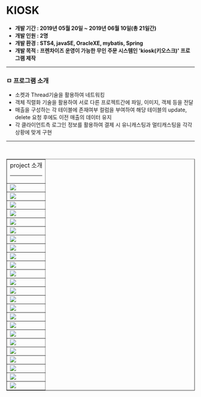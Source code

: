 # KIOSK

<h4>
      <ul>
<li>개발 기간 : 2019년 05월 20일 ~ 2019년 06월 10일(총 21일간)</li>
<li>개발 인원 : 2명</li>
<li>개발 환경 : STS4, javaSE, OracleXE, mybatis, Spring</li>
<li>개발 목적 : 프렌차이즈 운영이 가능한 무인 주문 시스템인 'kiosk(키오스크)' 프로그램 제작</li>
      </ul>
<hr> 
</h4>
<h3>ㅁ 프로그램 소개</h3>
<ul>
<li>소켓과 Thread기술을 활용하여 네트워킹</li>
<li>객체 직렬화 기술을 활용하여 서로 다른 프로젝트간에 파일, 이미지, 객체 등을 전달</li>
<li>매출을 구성하는 각 테이블에 존재여부 컬럼을 부여하여 해당 테이블의 update, delete 요청 후에도 이전 매출의 데이터 유지</li>
<li>각 클라이언트측 로그인 정보를 활용하여 결제 시 유니캐스팅과 멀티캐스팅을 각각 상황에 맞게 구현</li> 
</ul>
<hr>
<br>
<table border="1px;" style="width:100%;">
      <tr>
            <td>project 소개<hr></td>
      </tr>
      <tr>
         <td><img src="https:/postfiles.pstatic.net/MjAxOTA2MTNfMTcg/MDAxNTYwMzk0MzcyNDQ0.T1-a-OvrcsLkjA0hJxOzuH4E3Cgc601BmjoYfX4J4IQg.qTdscO5p7uD1vfwDx1wetLTFj_dOFtgUlHZZkUzwfzkg.PNG.dmsl620/%EC%8A%AC%EB%9D%BC%EC%9D%B4%EB%93%9C1.PNG?type=w580" /></td>
      </tr>
      <tr>
         <td><img src="https://postfiles.pstatic.net/MjAxOTA2MTNfMjI5/MDAxNTYwMzk0MzcyNDUw.QbgfTcw5ww2cJ65eRAV82dCndZq7yHb-bc69ERhu-Cog.-YbYCJyB5uzevYJctNdO5Zcnd2A5Bb6xKpIx_8ttqDwg.PNG.dmsl620/%EC%8A%AC%EB%9D%BC%EC%9D%B4%EB%93%9C2.PNG?type=w580" /></td>
      </tr>
      <tr>
         <td><img src="https://postfiles.pstatic.net/MjAxOTA2MTNfMTAy/MDAxNTYwMzk0MzcyNDk2.v05yWhc2bTcDmfnYUut9fHVnDLZ6sSZ2VoviKLQ2b_Ug.P59Ds87-Z77zJ3akOlROFRS6WkdhYfVxPp2tptuUeMcg.PNG.dmsl620/%EC%8A%AC%EB%9D%BC%EC%9D%B4%EB%93%9C3.PNG?type=w580" /></td>
      </tr>
      <tr>
         <td><img src="https://postfiles.pstatic.net/MjAxOTA2MTNfMzMg/MDAxNTYwMzk0MzcyNDcw.IjYQ0j5fB0a2uiNJZGn5MYyXcNFAaC535a-8qkgP-T0g.bwnS0axTncgRyOsNyZTZuLlNrbGSjRTPuDvhdXSii7cg.PNG.dmsl620/%EC%8A%AC%EB%9D%BC%EC%9D%B4%EB%93%9C4.PNG?type=w580" /></td>
      </tr>
      <tr>
         <td><img src="https://postfiles.pstatic.net/MjAxOTA2MTNfNjAg/MDAxNTYwMzk0MzcyNDg5.RAWXWnDBDhPwdQFH7hh8thgkJq1iEU0tk4yg9ylLsNEg.TPmpWLDv6TFPkhDhLZoyrsrzt9eRKUmDVmLUmBEkUW4g.PNG.dmsl620/%EC%8A%AC%EB%9D%BC%EC%9D%B4%EB%93%9C5.PNG?type=w580" /></td>
      </tr>
      <tr>
         <td><img src="https://postfiles.pstatic.net/MjAxOTA2MTNfMjk1/MDAxNTYwMzk0MzcyNDg0.Qw2qlv97UX8k3XIF_UZO2RdRvb0zSa9sTbNSZHS0hvog.CGpPB8T7w-q5xLd-yOfcbaOQidt8KxQgCvF5pCo6So0g.PNG.dmsl620/%EC%8A%AC%EB%9D%BC%EC%9D%B4%EB%93%9C6.PNG?type=w580" /></td>
      </tr>
      <tr>
         <td><img src="https://postfiles.pstatic.net/MjAxOTA2MTNfOTUg/MDAxNTYwMzk0MzcyNTMz.ckepckAXETMgAWIoH5we3gXgKaudqfqY7MFy6TcpeAAg.xu7MSDfQNoR1S2QJD16OctrFUyApGozP_2vkkFY0olsg.PNG.dmsl620/%EC%8A%AC%EB%9D%BC%EC%9D%B4%EB%93%9C7.PNG?type=w580" /></td>
      </tr>
      <tr>
         <td><img src="https://postfiles.pstatic.net/MjAxOTA2MTNfMjQ5/MDAxNTYwMzk0MzcyNTc1.VoORa2uZkqH7JUSG_lFeRBo0z1ULtWE5VpF2NQ2uQ7Ag.SNjn4B0KzHlzh6jcd9Dhi-b4QTzDOw6WF48czgTwyKkg.PNG.dmsl620/%EC%8A%AC%EB%9D%BC%EC%9D%B4%EB%93%9C8.PNG?type=w580" /></td>
      </tr>
      <tr>
         <td><img src="https://postfiles.pstatic.net/MjAxOTA2MTNfNjUg/MDAxNTYwMzk0MzczNDEw.TNfKgTaW2KlFWrVhhfOFxRJ9xWUIk9ApKYSTFxnL52Ig.lcTJWgH1BO5RI8E--qTciEdm2mfbMgrZugA1aTQsTIcg.PNG.dmsl620/%EC%8A%AC%EB%9D%BC%EC%9D%B4%EB%93%9C9.PNG?type=w580" /></td>
      </tr>
      <tr>
         <td><img src="https://postfiles.pstatic.net/MjAxOTA2MTNfMjY1/MDAxNTYwMzk0MzczMzM5.S1UqWWGkbpaRz70SB95TesWh12jKNPYl_OkoUWuZwWQg.DQVSNZEa0HLhXP3NR7UbV7xflMO0xicGO_07BQAOEqAg.PNG.dmsl620/%EC%8A%AC%EB%9D%BC%EC%9D%B4%EB%93%9C10.PNG?type=w580" /></td>
      </tr>
      <tr>
         <td><img src="https://postfiles.pstatic.net/MjAxOTA2MTNfOSAg/MDAxNTYwMzk0MzczMTk0.zNCS_f2AVPqM6yoD0hRvw44DEjFaKMcBBmzw2PsmCc0g.onehR2v8FEXcucOQZ4v8TDTYMqbf71jCQag5capu0mUg.PNG.dmsl620/%EC%8A%AC%EB%9D%BC%EC%9D%B4%EB%93%9C11.PNG?type=w580" /></td>
      </tr>
      <tr>
         <td><img src="https://postfiles.pstatic.net/MjAxOTA2MTNfMTkz/MDAxNTYwMzk0MzczMzM2.D_bkvNtPbxkIgYTMWkipGVKWa4iptYwNfxIBJvg-kdMg.9wL7iphoz2ZHIhctS1Vp8FO_uYeFurCgDysIyMJ0Rzog.PNG.dmsl620/%EC%8A%AC%EB%9D%BC%EC%9D%B4%EB%93%9C12.PNG?type=w580" /></td>
      </tr>
      <tr>
         <td><img src="https://postfiles.pstatic.net/MjAxOTA2MTNfMjYw/MDAxNTYwMzk0MzczMjAz.AvA_G12-fqbEHwdt11mHzAN6FsFafrvhnjBtgSHPZvwg.H9z3C9APAOnvdJK5LichLvvSwRJqG4OPFfjaOyP8Mcgg.PNG.dmsl620/%EC%8A%AC%EB%9D%BC%EC%9D%B4%EB%93%9C13.PNG?type=w580" /></td>
      </tr>
      <tr>
         <td><img src="https://postfiles.pstatic.net/MjAxOTA2MTNfNzgg/MDAxNTYwMzk0MzczMzEx.do3r7GfjnG5SH-srrnXyG5bhey5_y55JcqVECUW3NOcg.ihoMVgedr_0SRCJ7LiwUYC-DXagPHP0oUrQqsS6pmGAg.PNG.dmsl620/%EC%8A%AC%EB%9D%BC%EC%9D%B4%EB%93%9C14.PNG?type=w580" /></td>
      </tr>
      <tr>
         <td><img src="https://postfiles.pstatic.net/MjAxOTA2MTNfNzkg/MDAxNTYwMzk0MzczNzU5.6KY8BpjWq7IqXIm32xVkepZece5VDc-bA-YOLW0g2-wg.lILGjLIDkzVqx6ownXI8XG12iK0qGkYxYf5HGpAa0kYg.PNG.dmsl620/%EC%8A%AC%EB%9D%BC%EC%9D%B4%EB%93%9C15.PNG?type=w580" /></td>
      </tr>
      <tr>
         <td><img src="https://postfiles.pstatic.net/MjAxOTA2MTNfMTkz/MDAxNTYwMzk0MzczNzgw.LBJd9-a5hmSS0hfIvsxy2S1nubTzwBftZ8aYprDcMmAg.d2_LSY9B_7qvnDBOnfIVoOMA-XE-mGcvBGetaAXDqpog.PNG.dmsl620/%EC%8A%AC%EB%9D%BC%EC%9D%B4%EB%93%9C16.PNG?type=w580" /></td>
      </tr>
      <tr>
         <td><img src="https://postfiles.pstatic.net/MjAxOTA2MTNfMjQ3/MDAxNTYwMzk0MzczODE3.ixc2bAd7HfsIJO8sukhUxh06o9pKcM1xX3Se5-53-Z0g.BYgPZGwfguR5s5ypbpZng87hUhvLSynBzx3my9o3g9cg.PNG.dmsl620/%EC%8A%AC%EB%9D%BC%EC%9D%B4%EB%93%9C17.PNG?type=w580" /></td>
      </tr>
      <tr>
         <td><img src="https://postfiles.pstatic.net/MjAxOTA2MTNfMjU4/MDAxNTYwMzk0MzczNzg0.x7gGdc2cLd8qosgosqWHqWe3mrcNwEqMWa3IOaTLajEg.x_kE4l1iKokBhD2rpRF-Is6-po5tDpBX3AiURtX93mIg.PNG.dmsl620/%EC%8A%AC%EB%9D%BC%EC%9D%B4%EB%93%9C18.PNG?type=w580" /></td>
      </tr>
      <tr>
         <td><img src="https://postfiles.pstatic.net/MjAxOTA2MTNfMjkz/MDAxNTYwMzk0MzczNzg2.UHWBF3SX6xE3ErzPjoq4EEvtvmR-ceYt9GCKHi6o6OUg.XGfD6d4SBuZDG7CTTWJ6iroRdx9j4Ta49a25JhPAQYwg.PNG.dmsl620/%EC%8A%AC%EB%9D%BC%EC%9D%B4%EB%93%9C19.PNG?type=w580" /></td>
      </tr>
      <tr>
         <td><img src="https://postfiles.pstatic.net/MjAxOTA2MTNfMiAg/MDAxNTYwMzk0MzczODc3.39SoUg-dAJ8YYy8WopeLXjobtByCKAgHbk0JdiQcsZgg.U5IBHjKtK4UYrn_lgxLPc97Oznpe5jxuVv4Tx-LH59Mg.PNG.dmsl620/%EC%8A%AC%EB%9D%BC%EC%9D%B4%EB%93%9C20.PNG?type=w580" /></td>
      </tr>
      <tr>
         <td><img src="https://postfiles.pstatic.net/MjAxOTA2MTNfMjMx/MDAxNTYwMzk0Mzc0MzM0.POCDR4esDnPtbyAQC93y6ewbfa8Y132o9QNgCzxlyUQg.iF-bHHmiZxk-FkU-Da74CnZxFz4hPs9E6KQ0dzwP6VUg.PNG.dmsl620/%EC%8A%AC%EB%9D%BC%EC%9D%B4%EB%93%9C21.PNG?type=w580" /></td>
      </tr>
      <tr>
         <td><img src="https://postfiles.pstatic.net/MjAxOTA2MTNfMjUg/MDAxNTYwMzk0Mzc0Mjgy.ReddbPQa9C2aT0cFubnP6TM9EeQ7KQ6aLnmsVxGif1gg.3OP42AEQsMxxTgOn2IQozpqzhpDdtazgKJ_hdY_5TDMg.PNG.dmsl620/%EC%8A%AC%EB%9D%BC%EC%9D%B4%EB%93%9C22.PNG?type=w580" /></td>
      </tr>
      <tr>
         <td><img src="https://postfiles.pstatic.net/MjAxOTA2MTNfMSAg/MDAxNTYwMzk0Mzc0MzAw.Yfq4aBWDaGnE311BVQxTvBgnBQzV2bGMwZNRtmNWP_Yg.J_byYFAyygaHNva0xjAHmoOPQnGrb3HgfTGDN6_qz14g.PNG.dmsl620/%EC%8A%AC%EB%9D%BC%EC%9D%B4%EB%93%9C23.PNG?type=w580" /></td>
      </tr>
      <tr>
         <td><img src="https://postfiles.pstatic.net/MjAxOTA2MTNfMTI4/MDAxNTYwMzk0Mzc0MzI2.zJecft4K_cQZQqTAViRaCj_4t7eqeoziYGWglhjVVnwg.97af8SdDbv7qxgKZnfILeSb3ZML_ohpaJ6d53z2GFOkg.PNG.dmsl620/%EC%8A%AC%EB%9D%BC%EC%9D%B4%EB%93%9C24.PNG?type=w580" /></td>
      </tr>
   </table>
